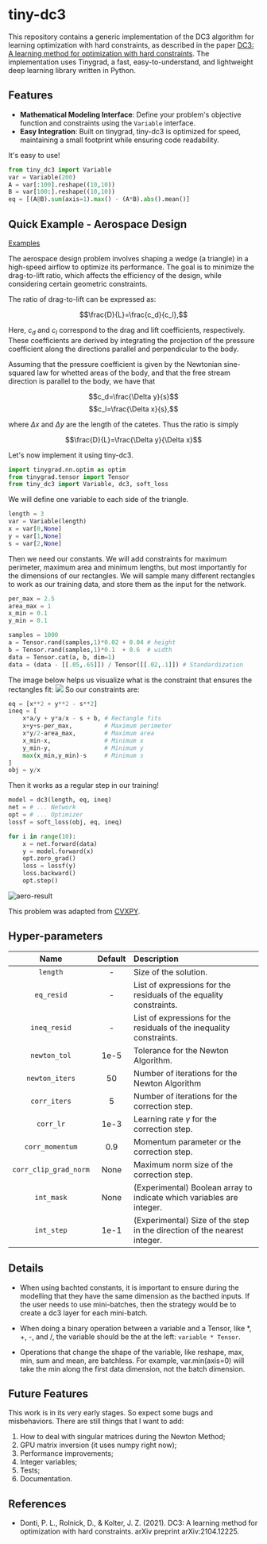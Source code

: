 # tiny-dc3

This repository contains a generic implementation of the DC3 algorithm for learning optimization with hard constraints, as described in the paper [DC3: A learning method for optimization with hard constraints](https://arxiv.org/abs/2104.12225). The implementation uses Tinygrad, a fast, easy-to-understand, and lightweight deep learning library written in Python.

## Features

- **Mathematical Modeling Interface**: Define your problem's objective function and constraints using the ```Variable``` interface.
- **Easy Integration**: Built on tinygrad, tiny-dc3 is optimized for speed, maintaining a small footprint while ensuring code readability.

It's easy to use!

```python
from tiny_dc3 import Variable
var = Variable(200)
A = var[:100].reshape((10,10))
B = var[100:].reshape((10,10))
eq = [(A@B).sum(axis=1).max() - (A*B).abs().mean()]
```

## Quick Example - Aerospace Design

[Examples](https://github.com/franciscogaluppo/tiny-dc3/blob/main/examples/)

The aerospace design problem involves shaping a wedge (a triangle) in a high-speed airflow to optimize its performance. The goal is to minimize the drag-to-lift ratio, which affects the efficiency of the design, while considering certain geometric constraints.

The ratio of drag-to-lift can be expressed as:

$$\frac{D}{L}=\frac{c_d}{c_l},$$

Here, $c_d$ and $c_l$ correspond to the drag and lift coefficients, respectively. These coefficients are derived by integrating the projection of the pressure coefficient along the directions parallel and perpendicular to the body.


Assuming that the pressure coefficient is given by the Newtonian sine-squared law for whetted areas of the body, and that the free stream direction is parallel to the body, we have that

$$c_d=\frac{\Delta y}{s}$$
$$c_l=\frac{\Delta x}{s},$$

where $\Delta x$ and $\Delta y$ are the length of the catetes. Thus the ratio is simply

$$\frac{D}{L}=\frac{\Delta y}{\Delta x}$$

Let's now implement it using tiny-dc3.

```python
import tinygrad.nn.optim as optim
from tinygrad.tensor import Tensor
from tiny_dc3 import Variable, dc3, soft_loss
```

We will define one variable to each side of the triangle.

```python
length = 3
var = Variable(length)
x = var[0,None]
y = var[1,None]
s = var[2,None]
```

Then we need our constants. We will add constraints for maximum perimeter, maximum area and minimum lengths, but most importantly for the dimensions of our rectangles. We will sample many different rectangles to work as our training data, and store them as the input for the network.

```python
per_max = 2.5
area_max = 1
x_min = 0.1
y_min = 0.1

samples = 1000
a = Tensor.rand(samples,1)*0.02 + 0.04 # height
b = Tensor.rand(samples,1)*0.1  + 0.6  # width 
data = Tensor.cat(a, b, dim=1)
data = (data - [[.05,.65]]) / Tensor([[.02,.1]]) # Standardization
```

The image below helps us visualize what is the constraint that ensures the rectangles fit:
![](images/out3.png)
So our constraints are:

```python
eq = [x**2 + y**2 - s**2]
ineq = [
    x*a/y + y*a/x - s + b, # Rectangle fits
    x+y+s-per_max,         # Maximum perimeter
    x*y/2-area_max,        # Maximum area
    x_min-x,               # Minimum x
    y_min-y,               # Minimum y
    max(x_min,y_min)-s     # Minimum s
]
obj = y/x
```

Then it works as a regular step in our training!

```python
model = dc3(length, eq, ineq)
net = # ... Network 
opt = # ... Optimizer
lossf = soft_loss(obj, eq, ineq)

for i in range(10):
    x = net.forward(data)
    y = model.forward(x)
    opt.zero_grad()
    loss = lossf(y)
    loss.backward()
    opt.step()
```

![aero-result](images/aero.svg)

This problem was adapted from [CVXPY](https://www.cvxpy.org/examples/dqcp/hypersonic_shape_design.html).

## Hyper-parameters

|Name|Default|Description|
|:---:|:---:|:---|
|```length```|-|Size of the solution.|
|```eq_resid```|-|List of expressions for the residuals of the equality constraints.|
|```ineq_resid```|-|List of expressions for the residuals of the inequality constraints.|
|```newton_tol```|1e-5|Tolerance for the Newton Algorithm.|
|```newton_iters```|50|Number of iterations for the Newton Algorithm|
|```corr_iters```|5|Number of iterations for the correction step.|
|```corr_lr```|1e-3|Learning rate $\gamma$ for the correction step.|
|```corr_momentum```|0.9|Momentum parameter or the correction step.|
|```corr_clip_grad_norm```|None|Maximum norm size of the correction step.|
|```int_mask```|None|(Experimental) Boolean array to indicate which variables are integer.|
|```int_step```|1e-1|(Experimental) Size of the step in the direction of the nearest integer.|

## Details

- When using bachted constants, it is important to ensure during the modelling that they have the same dimension as the bacthed inputs. If the user needs to use mini-batches, then the strategy would be to create a dc3 layer for each mini-batch.

- When doing a binary operation between a variable and a Tensor, like *, +, -, and /, the variable should be the at the left: ```variable * Tensor```.

- Operations that change the shape of the variable, like reshape, max, min, sum and mean, are batchless. For example, var.min(axis=0) will take the min along the first data dimension, not the batch dimension.

## Future Features
This work is in its very early stages. So expect some bugs and misbehaviors. There are still things that I want to add:

1. How to deal with singular matrices during the Newton Method;
1. GPU matrix inversion (it uses numpy right now);
1. Performance improvements;
1. Integer variables;
1. Tests;
1. Documentation.

## References

- Donti, P. L., Rolnick, D., & Kolter, J. Z. (2021). DC3: A learning method for optimization with hard constraints. arXiv preprint arXiv:2104.12225.